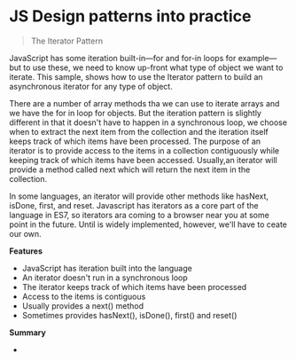 # JS Design patterns into practice

> The Iterator Pattern

JavaScript has some iteration built-in—for and for-in loops for example—but to use these, we need to know up-front what type of object we want to iterate. This sample, shows how to use the Iterator pattern to build an asynchronous iterator for any type of object.

There are a number of array methods tha we can use to iterate arrays and we have the for in loop for objects. But the iteration pattern is slightly different in that it doesn't have to happen in a synchronous loop, we choose when to extract the next item from the collection and the iteration itself keeps track of which items have been processed. The purpose of an iterator is to provide access to the items in a collection contiguously while keeping track of which items have been accessed. Usually,an iterator will provide a method called next which will return the next item in the collection. 

In some languages, an iterator will provide other methods like hasNext, isDone, first, and reset. Javascript has iterators as a core part of the language in ES7, so iterators ara coming to a browser near you at some point in the future. Until is widely implemented, however, we'll have to ceate our own.

**Features**

* JavaScript has iteration built into the language
* An iterator doesn't run in a synchronous loop
* The iterator keeps track of which items have been processed
* Access to the items is contiguous
* Usually provides a next() method
* Sometimes provides hasNext(), isDone(), first() and reset()


**Summary**

* 
